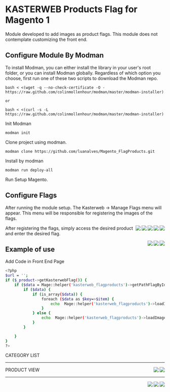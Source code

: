 # KASTERWEB Products Flag for Magento 1
Module developed to add images as product flags.
This module does not contemplate customizing the front end.

## Configure Module By Modman

To install Modman, you can either install the library in your user's root folder, or you can install Modman globally.
Regardless of which option you choose, first run one of these two scripts to download the Modman repo.
```
bash < <(wget -q --no-check-certificate -O - https://raw.github.com/colinmollenhour/modman/master/modman-installer)

or

bash < <(curl -s -L https://raw.github.com/colinmollenhour/modman/master/modman-installer)
```

Init Modman
 ```
modman init
 ```
 
Clone project using modman.
 ```
modman clone https://github.com/luanalves/Magento_FlagProducts.git
 ```
Install by modman
 ```
modman run deploy-all
 ```
 Run Setup Magento.


## Configure Flags
After running the module setup. The Kasterweb -> Manage Flags menu will appear.
This menu will be responsible for registering the images of the flags.

<img align="right" src="doc/images/admin-step1.png" />
<img align="right" src="doc/images/admin-step2.png" />
<img align="right" src="doc/images/admin-step3.png" />
<img align="right" src="doc/images/admin-step4.png" />
<img align="right" src="doc/images/admin-step5.png" />

After registering the flags, simply access the desired product and enter the desired flag.

<img align="right" src="doc/images/admin-step6.png" />
<img align="right" src="doc/images/admin-step7.png" />
<img align="right" src="doc/images/admin-step8.png" />


## Example of use
Add Code in Front End Page
```sh
<?php
$url = '';
if ($_product->getKasterwebFlag()) {
    if ($data = Mage::helper('kasterweb_flagproducts')->getPathFlagById($_product->getKasterwebFlag())) {
        if ($data) {
            if (is_array($data)) {
                foreach ($data as $key=>$item) {
                    echo  Mage::helper('kasterweb_flagproducts')->loadImageFlag($item,$_product,($key*10));
                }
            } else {
                echo  Mage::helper('kasterweb_flagproducts')->loadImageFlag($data,$_product);
            }
        }

    }
}
?>
```

CATEGORY LIST
<hr />

<img align="right" src="doc/images/categories-products-grid.png" />
<img align="right" src="doc/images/categories-products-list.png" />


PRODUCT VIEW
<hr />


<img align="right" src="doc/images/product-view.png" />
<img align="right" src="doc/images/products-upsell.png" />
<img align="right" src="doc/images/products-relateds.png" />
